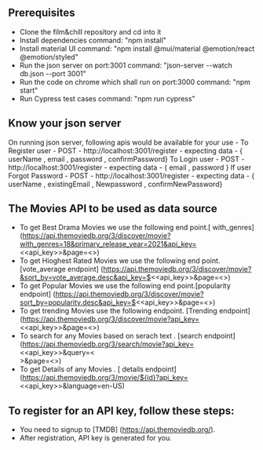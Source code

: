 ## Prerequisites
- Clone the film&chill repository and cd into it
- Install dependencies
  command: "npm install"
- Install material UI
  command: "npm install @mui/material @emotion/react @emotion/styled"
- Run the json server on port:3001
  command: "json-server --watch db.json --port 3001"
- Run the code on chrome which shall run on port:3000
 command: "npm start"
- Run Cypress test cases
  command: "npm run cypress"

## Know your json server
On running json server, following apis would be available for your use -
To Register user - POST - http://localhost:3001/register - expecting data - { userName , email , password , confirmPassword}
To Login user - POST - http://localhost:3001/register - expecting data - { email , password }
If user Forgot Password - POST - http://localhost:3001/register - expecting data - { userName , existingEmail , Newpassword , confirmNewPassword}


## The Movies API to be used as data source
- To get Best Drama Movies we use the following end point.[ with_genres]
(https://api.themoviedb.org/3/discover/movie?with_genres=18&primary_release_year=2021&api_key=<<api_key>>&page=<<page>>)
- To get Hioghest Rated Movies we use the following end point.[vote_average endpoint]
(https://api.themoviedb.org/3/discover/movie?&sort_by=vote_average.desc&api_key=$<<api_key>>&page=<<page>>)
- To get Popular Movies we use the following end point.[popularity endpoint]
(https://api.themoviedb.org/3/discover/movie?sort_by=popularity.desc&api_key=$<<api_key>>&page=<<page>>)
- To get trending Movies use the following endpoint. [Trending endpoint]
(https://api.themoviedb.org/3/discover/movie?api_key=<<api_key>>&page=<<page>>)
- To search for any Movies based on serach text . [search endpoint]
(https://api.themoviedb.org/3/search/movie?api_key=<<api_key>>&query=<<search>>&page=<<page>>)
- To get Details of any Movies . [ details endpoint]
(https://api.themoviedb.org/3/movie/${id}?api_key=<<api_key>>&language=en-US)


## To register for an API key, follow these steps:
- You need to signup to [TMDB] (https://api.themoviedb.org/).
- After registration, API key is generated for you.